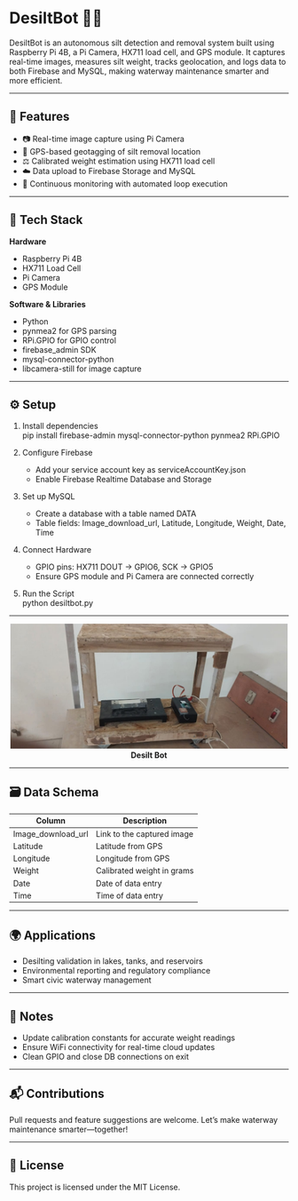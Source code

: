 
# DesiltBot 🚜💧

DesiltBot is an autonomous silt detection and removal system built using Raspberry Pi 4B, a Pi Camera, HX711 load cell, and GPS module. It captures real-time images, measures silt weight, tracks geolocation, and logs data to both Firebase and MySQL, making waterway maintenance smarter and more efficient.

---

## 🔧 Features

- 📷 Real-time image capture using Pi Camera  
- 📍 GPS-based geotagging of silt removal location  
- ⚖️ Calibrated weight estimation using HX711 load cell  
- ☁️ Data upload to Firebase Storage and MySQL  
- 🔁 Continuous monitoring with automated loop execution

---

## 🧠 Tech Stack

**Hardware**
- Raspberry Pi 4B  
- HX711 Load Cell  
- Pi Camera  
- GPS Module

**Software & Libraries**
- Python  
- pynmea2 for GPS parsing  
- RPi.GPIO for GPIO control  
- firebase_admin SDK  
- mysql-connector-python  
- libcamera-still for image capture

---

## ⚙️ Setup

1. Install dependencies  
   pip install firebase-admin mysql-connector-python pynmea2 RPi.GPIO

2. Configure Firebase  
   - Add your service account key as serviceAccountKey.json  
   - Enable Firebase Realtime Database and Storage

3. Set up MySQL  
   - Create a database with a table named DATA  
   - Table fields: Image_download_url, Latitude, Longitude, Weight, Date, Time

4. Connect Hardware  
   - GPIO pins: HX711 DOUT → GPIO6, SCK → GPIO5  
   - Ensure GPS module and Pi Camera are connected correctly

5. Run the Script  
   python desiltbot.py

---

<prev>
<p align="center">
  <img src="Entire setup.jpg" width="500" alt="Circuit Diagram"><br>
  <b> Desilt Bot</b>
</p>
</prev>

---

## 🗃️ Data Schema

| Column             | Description                |
|--------------------|----------------------------|
| Image_download_url | Link to the captured image |
| Latitude           | Latitude from GPS          |
| Longitude          | Longitude from GPS         |
| Weight             | Calibrated weight in grams |
| Date               | Date of data entry         |
| Time               | Time of data entry         |

---

## 🌍 Applications

- Desilting validation in lakes, tanks, and reservoirs  
- Environmental reporting and regulatory compliance  
- Smart civic waterway management

---

## 🧠 Notes

- Update calibration constants for accurate weight readings  
- Ensure WiFi connectivity for real-time cloud updates  
- Clean GPIO and close DB connections on exit

---

## 📬 Contributions

Pull requests and feature suggestions are welcome. Let’s make waterway maintenance smarter—together!

---

## 📄 License

This project is licensed under the MIT License.

